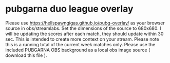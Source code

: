 # pubgarna duo league overlay
Please use https://hellspawngigas.github.io/pubg-overlay/ as your browser source in obs/streamlabs. Set the dimensions of the source to 680x680. I will be updating the scores after each match, they should update within 30 sec. 
This is intended to create more context on your stream. Please note this is a running total of the current week matches only. 
Please use the included PUBGARNA OBS background as a local obs image source ( download this file ).
